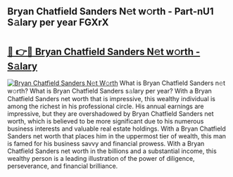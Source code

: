 ## Bryan Chatfield Sanders N𝚎t w𝚘rth - Part-nU1 S𝚊lary per year FGXrX

# <h2><a href="http://gc4ep3.nevu.top/?p=Bryan+Chatfield+Sanders">🔗 👉🔴 Bryan Chatfield Sanders N𝚎t w𝚘rth - S𝚊lary</a></h2>

[![Bryan Chatfield Sanders N𝚎t W𝚘rth](https://i.imgur.com/Oavwk0R.jpeg)](http://gc4ep3.nevu.top/?p=Bryan+Chatfield+Sanders)
What is Bryan Chatfield Sanders n𝚎t w𝚘rth? What is Bryan Chatfield Sanders s𝚊lary per year?
With a Bryan Chatfield Sanders net worth that is impressive, this wealthy individual is among the richest in his professional circle. His annual earnings are impressive, but they are overshadowed by Bryan Chatfield Sanders net worth, which is believed to be more significant due to his numerous business interests and valuable real estate holdings. With a Bryan Chatfield Sanders net worth that places him in the uppermost tier of wealth, this man is famed for his business savvy and financial prowess. With a Bryan Chatfield Sanders net worth in the billions and a substantial income, this wealthy person is a leading illustration of the power of diligence, perseverance, and financial brilliance.
